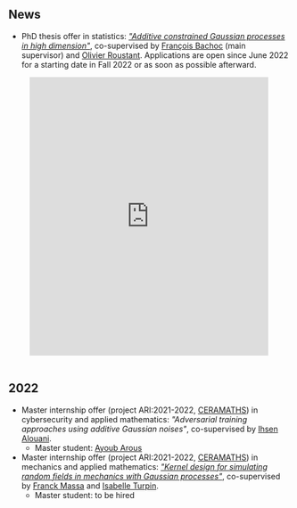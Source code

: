 ## News
- PhD thesis offer in statistics: [*"Additive constrained Gaussian processes in high dimension"*](https://github.com/anfelopera/anfelopera.github.io/raw/master/funding/phd/GAP_thesis_block_additive_GP.pdf), co-supervised by [François Bachoc](https://www.math.univ-toulouse.fr/~fbachoc/) (main supervisor) and [Olivier Roustant](https://olivier-roustant.fr/). Applications are open since June 2022 for a starting date in Fall 2022 or as soon as possible afterward.
<center>
<iframe
    src="https://drive.google.com/viewerng/viewer?embedded=true&url=https://github.com/anfelopera/anfelopera.github.io/raw/master/funding/phd/GAP_thesis_block_additive_GP.pdf#toolbar=0&scrollbar=0" frameBorder="0"
    scrolling="auto"
    width="85%"
    height="500"
></iframe>
</center>
<br>

## 2022
- Master internship offer (project ARI:2021-2022, [CERAMATHS](https://www.uphf.fr/ceramaths)) in cybersecurity and applied mathematics: *"Adversarial training approaches using additive Gaussian noises"*, co-supervised by [Ihsen Alouani](https://sites.google.com/view/ihsen-alouani).
    + Master student: [Ayoub Arous](https://tn.linkedin.com/in/ayoub-arous-29171a196)
- Master internship offer (project ARI:2021-2022, [CERAMATHS](https://www.uphf.fr/ceramaths)) in mechanics and applied mathematics: [*"Kernel design for simulating random fields in mechanics with Gaussian processes"*](https://github.com/anfelopera/anfelopera.github.io/raw/master/funding/master/appel_stage_ceramaths_lamih_2021.pdf), co-supervised by [Franck Massa](https://scholar.google.fr/citations?user=7d3juH0AAAAJ&hl=fr) and [Isabelle Turpin](https://fr.linkedin.com/in/imassa-turpin).
    + Master student: to be hired